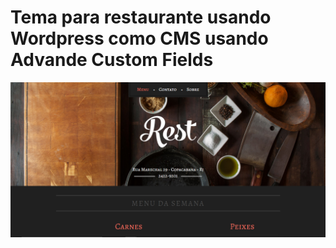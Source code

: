 ﻿# Tema para restaurante usando Wordpress como CMS usando Advande Custom Fields
 
![alt text](https://github.com/paulovenones/tema-wp-restaurante-rest/blob/master/tema-screenshot.png?raw=true)

